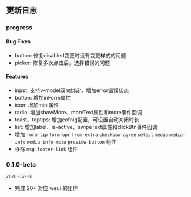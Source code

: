 ## 更新日志

### progress

#### Bug Fixes

- button: 修复disabled变更时没有变更样式的问题
- picker: 修复多次点击后，选择错误的问题

#### Features

- input: 支持v-model双向绑定，增加error错误状态
- button: 增加inForm属性
- icon: 增加mini属性
- radio: 增加showMore、moreText属性和more事件回调
- toast、toptips: 增加cofnig配置，可设置自动关闭时长
- list: 增加label、is-active、swipeText属性和clickBtn事件回调
- 增加 `form-tip` `form-opr` `from-extra` `checkbox-agree` `select` `media` `media-info` `media-info-meta` `preview-button` 组件
- 移除 `msg-footer-link` 组件

### 0.1.0-beta

`2020-12-08`

- 完成 20+ 对应 weui 的组件